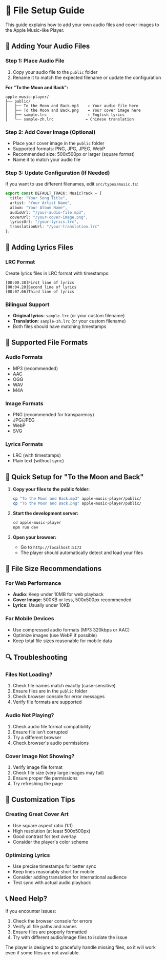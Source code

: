 # 📁 File Setup Guide

This guide explains how to add your own audio files and cover images to the Apple Music-like Player.

## 🎵 Adding Your Audio Files

### Step 1: Place Audio File
1. Copy your audio file to the `public` folder
2. Rename it to match the expected filename or update the configuration

**For "To the Moon and Back":**
```
apple-music-player/
├── public/
│   ├── To the Moon and Back.mp3    ← Your audio file here
│   ├── To the Moon and Back.png    ← Your cover image here
│   ├── sample.lrc                  ← English lyrics
│   └── sample-zh.lrc              ← Chinese translation
```

### Step 2: Add Cover Image (Optional)
- Place your cover image in the `public` folder
- Supported formats: PNG, JPG, JPEG, WebP
- Recommended size: 500x500px or larger (square format)
- Name it to match your audio file

### Step 3: Update Configuration (If Needed)
If you want to use different filenames, edit `src/types/music.ts`:

```typescript
export const DEFAULT_TRACK: MusicTrack = {
  title: "Your Song Title",
  artist: "Your Artist Name",
  album: "Your Album Name",
  audioUrl: "/your-audio-file.mp3",
  coverUrl: "/your-cover-image.png",
  lyricsUrl: "/your-lyrics.lrc",
  translationUrl: "/your-translation.lrc"
};
```

## 📝 Adding Lyrics Files

### LRC Format
Create lyrics files in LRC format with timestamps:

```
[00:00.30]First line of lyrics
[00:04.20]Second line of lyrics
[00:07.66]Third line of lyrics
```

### Bilingual Support
- **Original lyrics**: `sample.lrc` (or your custom filename)
- **Translation**: `sample-zh.lrc` (or your custom filename)
- Both files should have matching timestamps

## 🔧 Supported File Formats

### Audio Formats
- MP3 (recommended)
- AAC
- OGG
- WAV
- M4A

### Image Formats
- PNG (recommended for transparency)
- JPG/JPEG
- WebP
- SVG

### Lyrics Formats
- LRC (with timestamps)
- Plain text (without sync)

## 🚀 Quick Setup for "To the Moon and Back"

1. **Copy your files to the public folder:**
   ```bash
   cp "To the Moon and Back.mp3" apple-music-player/public/
   cp "To the Moon and Back.png" apple-music-player/public/
   ```

2. **Start the development server:**
   ```bash
   cd apple-music-player
   npm run dev
   ```

3. **Open your browser:**
   - Go to `http://localhost:5173`
   - The player should automatically detect and load your files

## 📱 File Size Recommendations

### For Web Performance
- **Audio**: Keep under 10MB for web playback
- **Cover Image**: 500KB or less, 500x500px recommended
- **Lyrics**: Usually under 10KB

### For Mobile Devices
- Use compressed audio formats (MP3 320kbps or AAC)
- Optimize images (use WebP if possible)
- Keep total file sizes reasonable for mobile data

## 🔍 Troubleshooting

### Files Not Loading?
1. Check file names match exactly (case-sensitive)
2. Ensure files are in the `public` folder
3. Check browser console for error messages
4. Verify file formats are supported

### Audio Not Playing?
1. Check audio file format compatibility
2. Ensure file isn't corrupted
3. Try a different browser
4. Check browser's audio permissions

### Cover Image Not Showing?
1. Verify image file format
2. Check file size (very large images may fail)
3. Ensure proper file permissions
4. Try refreshing the page

## 🎨 Customization Tips

### Creating Great Cover Art
- Use square aspect ratio (1:1)
- High resolution (at least 500x500px)
- Good contrast for text overlay
- Consider the player's color scheme

### Optimizing Lyrics
- Use precise timestamps for better sync
- Keep lines reasonably short for mobile
- Consider adding translation for international audience
- Test sync with actual audio playback

## 📞 Need Help?

If you encounter issues:
1. Check the browser console for errors
2. Verify all file paths and names
3. Ensure files are properly formatted
4. Try with different audio/image files to isolate the issue

The player is designed to gracefully handle missing files, so it will work even if some files are not available.
